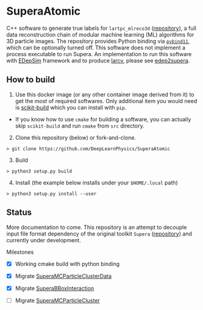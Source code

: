 # SuperaAtomic

C++ software to generate true labels for `lartpc_mlreco3d` ([repository](https://github.com/DeepLearnPhysics/lartpc_mlreco3d)), a full data reconstruction chain of modular machine learning (ML) algorithms for 3D particle images. The repository provides Python binding via [`pybind11`](https://pybind11.readthedocs.io/en/stable/), which can be optionally turned off. This software does not implement a process executable to run Supera. An implementation to run this software with [EDepSim](https://github.com/ClarkMcGrew/edep-sim) framework and to produce [larcv](https://github.com/DeepLearnPhysics/larcv3), please see [edep2supera](https://github.com/DeepLearnPhysics/edep2supera).

## How to build
1. Use this docker image (or any other container image derived from it) to get the _most_ of required softwares. Only additional item you would need is [scikit-build](https://scikit-build.readthedocs.io/en/latest/skbuild.html) which you can install with `pip`. 
  - If you know how to use `cmake` for building a software, you can actually skip `scikit-build` and run `cmake` from `src` directory.
2. Clone this repository (below) or fork-and-clone.
```
> git clone https://github.com/DeepLearnPhysics/SuperaAtomic
```
3. Build 
```
> python3 setup.py build
```
4. Install (the example below installs under your `$HOME/.local` path)
```
> python3 setup.py install --user
```

## Status

More documentation to come.
This repository is an attempt to decouple input file format dependency of the original toolkit `Supera` ([repository](https://github.com/DeepLearnPhysics/Supera)) and currently under development.

Milestones

- [x] Working cmake build with python binding

- [x] Migrate [SuperaMCParticleClusterData](https://github.com/DeepLearnPhysics/Supera/blob/icarus/SuperaMCParticleClusterData.h)

- [x] Migrate [SuperaBBoxInteraction](https://github.com/DeepLearnPhysics/Supera/blob/icarus/SuperaBBoxInteraction.h)

- [ ] Migrate [SuperaMCParticleCluster](https://github.com/DeepLearnPhysics/Supera/blob/icarus/SuperaMCParticleCluster.h)

